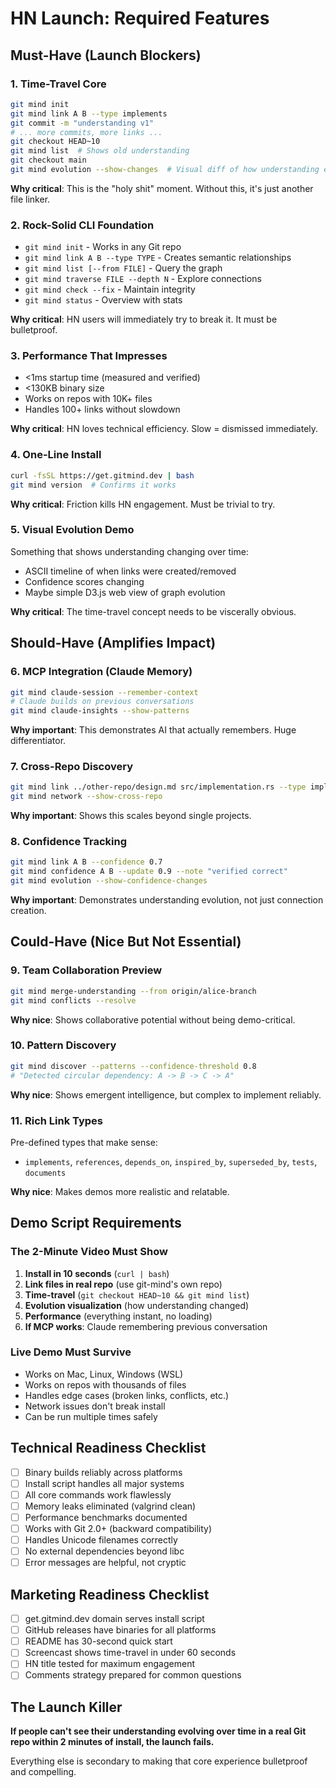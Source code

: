 # HN Launch: Required Features

## Must-Have (Launch Blockers)

### 1. __Time-Travel Core__

```bash
git mind init
git mind link A B --type implements
git commit -m "understanding v1"
# ... more commits, more links ...
git checkout HEAD~10
git mind list  # Shows old understanding
git checkout main
git mind evolution --show-changes  # Visual diff of how understanding evolved
```

__Why critical__: This is the "holy shit" moment. Without this, it's just another file linker.

### 2. __Rock-Solid CLI Foundation__

- `git mind init` - Works in any Git repo
- `git mind link A B --type TYPE` - Creates semantic relationships
- `git mind list [--from FILE]` - Query the graph
- `git mind traverse FILE --depth N` - Explore connections
- `git mind check --fix` - Maintain integrity
- `git mind status` - Overview with stats

__Why critical__: HN users will immediately try to break it. It must be bulletproof.

### 3. __Performance That Impresses__

- <1ms startup time (measured and verified)
- <130KB binary size
- Works on repos with 10K+ files
- Handles 100+ links without slowdown

__Why critical__: HN loves technical efficiency. Slow = dismissed immediately.

### 4. __One-Line Install__

```bash
curl -fsSL https://get.gitmind.dev | bash
git mind version  # Confirms it works
```

__Why critical__: Friction kills HN engagement. Must be trivial to try.

### 5. __Visual Evolution Demo__

Something that shows understanding changing over time:

- ASCII timeline of when links were created/removed
- Confidence scores changing
- Maybe simple D3.js web view of graph evolution

__Why critical__: The time-travel concept needs to be viscerally obvious.

## Should-Have (Amplifies Impact)

### 6. __MCP Integration (Claude Memory)__

```bash
git mind claude-session --remember-context
# Claude builds on previous conversations
git mind claude-insights --show-patterns
```

__Why important__: This demonstrates AI that actually remembers. Huge differentiator.

### 7. __Cross-Repo Discovery__

```bash
git mind link ../other-repo/design.md src/implementation.rs --type implements
git mind network --show-cross-repo
```

__Why important__: Shows this scales beyond single projects.

### 8. __Confidence Tracking__

```bash
git mind link A B --confidence 0.7
git mind confidence A B --update 0.9 --note "verified correct"
git mind evolution --show-confidence-changes
```

__Why important__: Demonstrates understanding evolution, not just connection creation.

## Could-Have (Nice But Not Essential)

### 9. __Team Collaboration Preview__

```bash
git mind merge-understanding --from origin/alice-branch
git mind conflicts --resolve
```

__Why nice__: Shows collaborative potential without being demo-critical.

### 10. __Pattern Discovery__

```bash
git mind discover --patterns --confidence-threshold 0.8
# "Detected circular dependency: A -> B -> C -> A"
```

__Why nice__: Shows emergent intelligence, but complex to implement reliably.

### 11. __Rich Link Types__

Pre-defined types that make sense:

- `implements`, `references`, `depends_on`, `inspired_by`, `superseded_by`, `tests`, `documents`

__Why nice__: Makes demos more realistic and relatable.

## Demo Script Requirements

### The 2-Minute Video Must Show

1. __Install in 10 seconds__ (`curl | bash`)
2. __Link files in real repo__ (use git-mind's own repo)
3. __Time-travel__ (`git checkout HEAD~10 && git mind list`)
4. __Evolution visualization__ (how understanding changed)
5. __Performance__ (everything instant, no loading)
6. __If MCP works__: Claude remembering previous conversation

### Live Demo Must Survive

- Works on Mac, Linux, Windows (WSL)
- Works on repos with thousands of files
- Handles edge cases (broken links, conflicts, etc.)
- Network issues don't break install
- Can be run multiple times safely

## Technical Readiness Checklist

- [ ] Binary builds reliably across platforms
- [ ] Install script handles all major systems
- [ ] All core commands work flawlessly
- [ ] Memory leaks eliminated (valgrind clean)
- [ ] Performance benchmarks documented
- [ ] Works with Git 2.0+ (backward compatibility)
- [ ] Handles Unicode filenames correctly
- [ ] No external dependencies beyond libc
- [ ] Error messages are helpful, not cryptic

## Marketing Readiness Checklist

- [ ] get.gitmind.dev domain serves install script
- [ ] GitHub releases have binaries for all platforms
- [ ] README has 30-second quick start
- [ ] Screencast shows time-travel in under 60 seconds
- [ ] HN title tested for maximum engagement
- [ ] Comments strategy prepared for common questions

## The Launch Killer

__If people can't see their understanding evolving over time in a real Git repo within 2 minutes of install, the launch fails.__

Everything else is secondary to making that core experience bulletproof and compelling.
